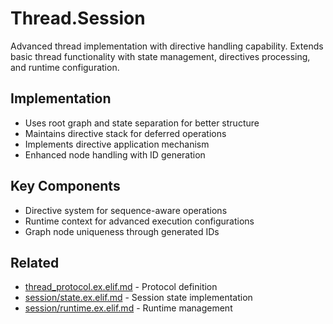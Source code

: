 # Thread.Session

Advanced thread implementation with directive handling capability. Extends basic thread functionality with state management, directives processing, and runtime configuration.

## Implementation
- Uses root graph and state separation for better structure
- Maintains directive stack for deferred operations 
- Implements directive application mechanism
- Enhanced node handling with ID generation

## Key Components
- Directive system for sequence-aware operations
- Runtime context for advanced execution configurations
- Graph node uniqueness through generated IDs

## Related
- [thread_protocol.ex.elif.md](thread_protocol.ex.elif.md) - Protocol definition
- [session/state.ex.elif.md](session/state.ex.elif.md) - Session state implementation
- [session/runtime.ex.elif.md](session/runtime.ex.elif.md) - Runtime management
